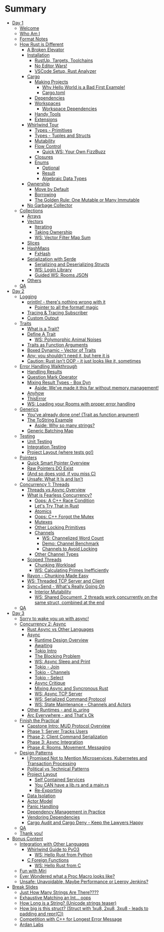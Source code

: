 # Summary

- [Day 1]()
    - [Welcome](./day1/01_intro/welcome.md)
    - [Who Am I](./day1/01_intro/herbert.md)
    - [Format Notes](./day1/01_intro/format.md)
    - [How Rust is Different](./day1/02_rust_intro/rust_different.md)
        - [A Broken Elevator](./day1/02_rust_intro/elevator.md)
        - [Installation](./day1/03_install/intro.md)
            - [RustUp, Targets, Toolchains](./day1/03_install/rustup.md)
            - [No Editor Wars!](./day1/03_install/no_editor_wars.md)
            - [VSCode Setup, Rust Analyzer](./day1/03_install/vscode.md)
        - [Cargo](./day1/04_cargo/cargo.md)
            - [Making Projects](./day1/04_cargo/cargo_new.md)
                - [Why Hello World is a Bad First Example!](./day1/04_cargo/hello_world.md)
                - [Cargo.toml](./day1/04_cargo/cargotoml.md)
            - [Dependencies](./day1/04_cargo/dependencies.md)
            - [Workspaces](./day1/04_cargo/workspaces.md)
                - [Workspace Dependencies](./day1/04_cargo/workspace_dependencies.md)
            - [Handy Tools](./day1/04_cargo/tools.md)
            - [Extensions](./day1/04_cargo/extensions.md)
        - [Whirlwind Tour](./day1/05_tour/intro.md)
            - [Types - Primitives](./day1/05_tour/types.md)
            - [Types - Tuples and Structs](./day1/05_tour/tuples_and_structs.md)
            - [Mutability](./day1/05_tour/mutability.md)
            - [Flow Control](./day1/05_tour/flow_control.md)
                - [Quick WS: Your Own FizzBuzz](./day1/05_tour/fizzbuzz.md)
            - [Closures](./day1/05_tour/closures.md)
            - [Enums](./day1/05_tour/enums1.md)
                - [Optional](./day1/05_tour/option.md)
                - [Result](./day1/05_tour/result.md)
                - [Algebraic Data Types](./day1/05_tour/algebraic_data_types.md)
        - [Ownership](./day1/06_ownership/intro.md)
            - [Move by Default](./day1/06_ownership/move.md)
            - [Borrowing](./day1/06_ownership/borrow.md)
            - [The Golden Rule: One Mutable or Many Immutable](./day1/06_ownership/golden_rule.md)
        - [No Garbage Collector](./day1/06_ownership/no_gc.md)
    - [Collections](./day1/07_collections/intro.md)
        - [Arrays](./day1/07_collections/arrays.md)
        - [Vectors](./day1/07_collections/vectors.md)
            - [Iterating](./day1/07_collections/iterating.md)
            - [Taking Ownership](./day1/07_collections/taking_ownership.md)
            - [WS: Vector Filter Map Sum](./day1/07_collections/ws_vector_filter_map_sum.md)
        - [Slices](./day1/07_collections/slices.md)
        - [HashMaps](./day1/07_collections/hashmaps.md)
            - [FxHash](./day1/07_collections/fxhash.md)
        - [Serialization with Serde](./day1/08_serialization/intro.md)
            - [Serializing and Deserializing Structs](./day1/08_serialization/structs.md)
            - [WS: Login Library]()
            - [Guided WS: Rooms JSON]()
        - [Others]()
    - [QA]()
- [Day 2]()
    - [Logging]()
        - [println! - there's nothing wrong with it]()
            - [Pointer to all the format! magic]()
        - [Tracing & Tracing Subscriber]()
        - [Custom Output]()
    - [Traits]()
        - [What is a Trait?]()
        - [Define A Trait]()
            - [WS: Polymorphic Animal Noises]()
        - [Traits as Function Arguments]()
        - [Boxed Dynamic - Vector of Traits]()
        - [Any: you shouldn't need it, but here it is]()
        - [Caution: Rust isn't OOP - it just looks like it, sometimes]()
    - [Error Handling Walkthrough]()
        - [Handling Results]()
        - [Question Mark Operator]()
        - [Mixing Result Types - Box Dyn]()
            - [Aside: We've made it this far without memory management!]()
        - [Anyhow]()
        - [ThisError]()
        - [WS: Loading your Rooms with proper error handling]()
    - [Generics]()
        - [You've already done one! (Trait as function argument)]()
        - [The ToString Example]()
            - [Aside: Why so many strings?]()
        - [Generic Batching Map]()    
    - [Testing]()
        - [Unit Testing]()
        - [Integration Testing]()
        - [Project Layout (where tests go!)]()
    - [Pointers]()
        - [Quick Smart Pointer Overview]()
        - [Raw Pointers DO Exist]()
        - [(And so does void, if you miss C)]()
        - [Unsafe: What It Is and Isn’t]()
    - [Concurrency 1: Threads]()
        - [Threads vs Async Overview]()
        - [What is Fearless Concurrency?]()
            - [Oops: A C++ Race Condition]()
            - [Let's Try That in Rust]()
            - [Atomics]()
            - [Oops: C++ Forgot the Mutex]()
            - [Mutexes]()
            - [Other Locking Primitives]()
            - [Channels]()
                - [WS: Channelized Word Count]()
                - [Demo: Channel Benchmark]()
                - [Channels to Avoid Locking]()
            - [Other Channel Types]()
        - [Scoped Threads]()
            - [Chunking Workload]()
            - [WS: Calculating Primes Inefficiently]()
        - [Rayon - Chunking Made Easy]()
        - [WS: Threaded TCP Server and Client]()
        - [Sync+Send - What's Really Going On]()
            - [Interior Mutability]()
            - [WS: Shared Document, 2 threads work concurrently on the same struct, combined at the end]()
    - [QA]()
- [Day 3]()
    - [Sorry to wake you up with async!]()
    - [Concurrency 2: Async]()
        - [Rust Async vs Other Languages]()
        - [Async]()
            - [Runtime Design Overview]()
            - [Awaiting]()
            - [Tokio Intro]()
            - [The Blocking Problem]()
            - [WS: Async Sleep and Print]()
            - [Tokio - Join]()
            - [Tokio - Channels]()
            - [Tokio - Select]()
            - [Async Critique]()
            - [Mixing Async and Syncronous Rust]()
            - [WS: Async TCP Server]()
            - [WS: Serialized Command Protocol]()
            - [WS: State Maintenance - Channels and Actors]()
        - [Other Runtimes - and io_uring]()
        - [Arc Everywhere - and That's Ok]()
    - [Finish the Practical]()
        - [Capstone Intro: MUD Protocol Overview]()
        - [Phase 1: Server Tracks Users]()
        - [Phase 2: Client Command Serialization]()
        - [Phase 3: Async Integration]()
        - [Phase 4: Rooms, Movement, Messaging]()
    - [Design Patterns]()
        - [I Promised Not to Mention Microservices, Kubernetes and Transaction Processing]()
        - [Political vs Technical Patterns]()
        - [Project Layout]()
            - [Self Contained Services]()
            - [You CAN have a lib.rs and a main.rs]()
            - [Re-Exporting]()
        - [Data Isolation]()
        - [Actor Model]()
        - [Panic Handling]()
        - [Dependency Management in Practice]()
        - [Vendoring Dependencies]()
        - [Cargo Audit and Cargo Deny - Keep the Lawyers Happy]()
    - [QA]()
    - [Thank you!]()
- [Bonus Content]()
    - [Integration with Other Languages]()
        - [Whirlwind Guide to PyO3]()
            - [WS: Hello Rust from Python]()
        - [C Foreign Functions]()
            - [WS: Hello Rust from C]()
    - [Fun with Miri]()
    - [Ever Wondered what a Proc Macro looks like?]()
    - [Unsafe: Unavoidable, Maybe Performance or Leeroy Jenkins?]()
- [Break Slides]()
    - [Just How Many Strings Are There????]()
    - [Exhaustive Matching an Int... oops]()
    - [How Long is a String? (Unicode strings teaser)]()
    - [How big is this struct? (Struct with 1xu8, 2xu8, 3xu8 - leads to padding and repr(C))]()
    - [Competition with C++ for Longest Error Message]()
    - [Ardan Labs]()

